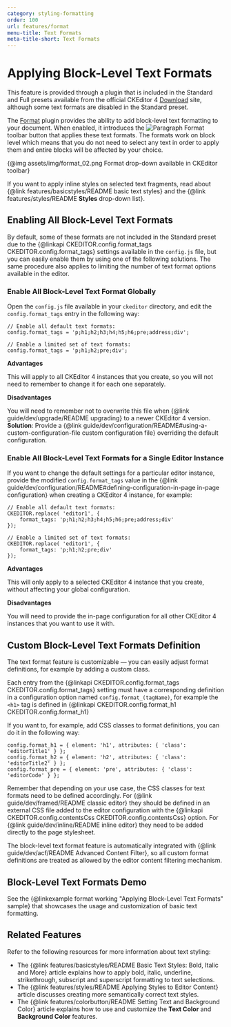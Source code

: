 ```yaml
---
category: styling-formatting
order: 100
url: features/format
menu-title: Text Formats
meta-title-short: Text Formats
---
```

<!--
Copyright (c) 2003-2025, CKSource Holding sp. z o.o. All rights reserved.
For licensing, see LICENSE.md.
-->

# Applying Block-Level Text Formats

<info-box info="">
 This feature is provided through a plugin that is included in the Standard and Full presets available from the official CKEditor 4 <a href="https://ckeditor.com/ckeditor-4/download/">Download</a> site, although some text formats are disabled in the Standard preset.
</info-box>

The [Format](https://ckeditor.com/cke4/addon/format) plugin provides the ability to add block-level text formatting to your document. When enabled, it introduces the <img class="inline" src="%BASE_PATH%/assets/img/format_01.png" alt="Paragraph Format" title="Paragraph Format"> toolbar button that applies these text formats. The formats work on block level which means that you do not need to select any text in order to apply them and entire blocks will be affected by your choice.

{@img assets/img/format_02.png Format drop-down available in CKEditor toolbar}

If you want to apply inline styles on selected text fragments, read about {@link features/basicstyles/README basic text styles} and the {@link features/styles/README **Styles** drop-down list}.

## Enabling All Block-Level Text Formats

By default, some of these formats are not included in the Standard preset due to the {@linkapi CKEDITOR.config.format_tags CKEDITOR.config.format_tags} settings available in the `config.js` file, but you can easily enable them by using one of the following solutions. The same procedure also applies to limiting the number of text format options available in the editor.

### Enable All Block-Level Text Format Globally

Open the `config.js` file available in your `ckeditor` directory, and edit the `config.format_tags` entry in the following way:

	// Enable all default text formats:
	config.format_tags = 'p;h1;h2;h3;h4;h5;h6;pre;address;div';

	// Enable a limited set of text formats:
	config.format_tags = 'p;h1;h2;pre;div';

**Advantages**

This will apply to all CKEditor 4 instances that you create, so you will not need to remember to change it for each one separately.

**Disadvantages**

You will need to remember not to overwrite this file when {@link guide/dev/upgrade/README upgrading} to a newer CKEditor 4 version. **Solution**: Provide a {@link guide/dev/configuration/README#using-a-custom-configuration-file custom configuration file} overriding the default configuration.

### Enable All Block-Level Text Formats for a Single Editor Instance

If you want to change the default settings for a particular editor instance, provide the modified `config.format_tags` value in the {@link guide/dev/configuration/README#defining-configuration-in-page in-page configuration} when creating a CKEditor 4 instance, for example:

	// Enable all default text formats:
	CKEDITOR.replace( 'editor1', {
		format_tags: 'p;h1;h2;h3;h4;h5;h6;pre;address;div'
	});

	// Enable a limited set of text formats:
	CKEDITOR.replace( 'editor1', {
		format_tags: 'p;h1;h2;pre;div'
	});

**Advantages**

This will only apply to a selected CKEditor 4 instance that you create, without affecting your global configuration.

**Disadvantages**

You will need to provide the in-page configuration for all other CKEditor 4 instances that you want to use it with.

## Custom Block-Level Text Formats Definition

The text format feature is customizable &mdash; you can easily adjust format definitions, for example by adding a custom class.

Each entry from the {@linkapi CKEDITOR.config.format_tags CKEDITOR.config.format_tags} setting must have a corresponding definition in a configuration option named `config.format_(tagName)`, for example the `<h1>` tag is defined in {@linkapi CKEDITOR.config.format_h1 CKEDITOR.config.format_h1}

If you want to, for example, add CSS classes to format definitions, you can do it in the following way:

	config.format_h1 = { element: 'h1', attributes: { 'class': 'editorTitle1' } };
	config.format_h2 = { element: 'h2', attributes: { 'class': 'editorTitle2' } };
	config.format_pre = { element: 'pre', attributes: { 'class': 'editorCode' } };

Remember that depending on your use case, the CSS classes for text formats need to be defined accordingly. For {@link guide/dev/framed/README classic editor} they should be defined in an external CSS file added to the editor configuration with the {@linkapi CKEDITOR.config.contentsCss CKEDITOR.config.contentsCss} option. For {@link guide/dev/inline/README inline editor} they need to be added directly to the page stylesheet.

<info-box hint="">
 The block-level text format feature is automatically integrated with {@link guide/dev/acf/README Advanced Content Filter}, so all custom format definitions are treated as allowed by the editor content filtering mechanism.
</info-box>

## Block-Level Text Formats Demo

See the {@linkexample format working "Applying Block-Level Text Formats" sample} that showcases the usage and customization of basic text formatting.

## Related Features

Refer to the following resources for more information about text styling:

* The {@link features/basicstyles/README Basic Text Styles: Bold, Italic and More} article explains how to apply bold, italic, underline, strikethrough, subscript and superscript formatting to text selections.
* The {@link features/styles/README Applying Styles to Editor Content} article discusses creating more semantically correct text styles.
* The {@link features/colorbutton/README Setting Text and Background Color} article explains how to use and customize the **Text Color** and **Background Color** features.
